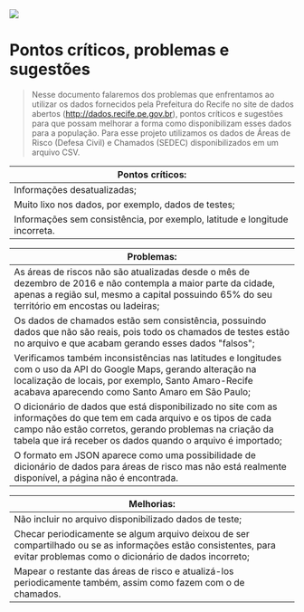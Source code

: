 <img src="https://image.ibb.co/d5CEyR/logofinal_png.png"/>

# Pontos críticos, problemas e sugestões

> Nesse documento falaremos dos problemas que enfrentamos ao utilizar os dados fornecidos pela Prefeitura do Recife no site de dados abertos (http://dados.recife.pe.gov.br), pontos críticos e sugestões para que possam melhorar a forma como disponibilizam esses dados para a população. 
> Para esse projeto utilizamos os dados de Áreas de Risco (Defesa Civil) e Chamados (SEDEC) disponibilizados em um arquivo CSV.

|Pontos críticos:| 
| ------ | 
|Informações desatualizadas;|
|Muito lixo nos dados, por exemplo, dados de testes;|
|Informações sem consistência, por exemplo, latitude e longitude incorreta.|

|Problemas:|
| ------ |
|As áreas de riscos não são atualizadas desde o mês de dezembro de 2016 e não contempla a maior parte da cidade, apenas a região sul, mesmo a capital possuindo 65% do seu território em encostas ou ladeiras;|
|Os dados de chamados estão sem consistência, possuindo dados que não são reais, pois todo os chamados de testes estão no arquivo e que acabam gerando esses dados "falsos";|
|Verificamos também inconsistências nas latitudes e longitudes com o uso da API do Google Maps, gerando alteração na localização de locais, por exemplo, Santo Amaro-Recife acabava aparecendo como Santo Amaro em São Paulo;|
|O dicionário de dados que está disponibilizado no site com as informações do que tem em cada arquivo e os tipos de cada campo não estão corretos, gerando problemas na criação da tabela que irá receber os dados quando o arquivo é importado;| 
|O formato em JSON aparece como uma possibilidade de dicionário de dados para áreas de risco mas não está realmente disponível, a página não é encontrada.|

|Melhorias:|
| ------ |
|Não incluir no arquivo disponibilizado dados de teste;|
|Checar periodicamente se algum arquivo deixou de ser compartilhado ou se as informações estão consistentes, para evitar problemas como o dicionário de dados incorreto;|
|Mapear o restante das áreas de risco e atualizá-los periodicamente também, assim como fazem com o de chamados.|
